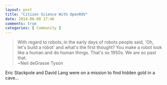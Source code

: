 ```yaml
---
layout: post
title: "Citizen Science With OpenROV"
date: 2014-06-08 17:46
comments: true
categories: [ Community ]
---
```

>With regard to robots, in the early days of robots people said, 'Oh, let's build a robot' and what's the first thought? You make a robot look like a human and do human things. That's so 1950s. We are so past that. 
><br/>~Neil deGrasse Tyson

Eric Stackpole and David Lang were on a mission to find hidden gold in a
cave...

